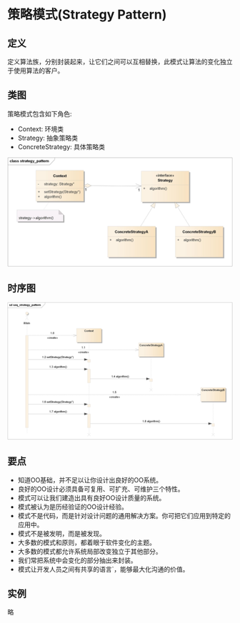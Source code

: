 # 策略模式(Strategy Pattern)

## 定义

定义算法族，分别封装起来，让它们之间可以互相替换，此模式让算法的变化独立于使用算法的客户。

## 类图

策略模式包含如下角色:

-   Context: 环境类
-   Strategy: 抽象策略类
-   ConcreteStrategy: 具体策略类

![image](../../_static/01_strategy_pattern.jpg)

## 时序图

![image](../../_static/01_seq_strategy_pattern.jpg)

## 要点

-   知道OO基础，并不足以让你设计出良好的OO系统。
-   良好的OO设计必须具备可复用、可扩充、可维护三个特性。
-   模式可以让我们建造出具有良好OO设计质量的系统。
-   模式被认为是历经验证的OO设计经验。
-   模式不是代码，而是针对设计问题的通用解决方案。你可把它们应用到特定的应用中。
-   模式不是被发明，而是被发现。
-   大多数的模式和原则，都着眼于软件变化的主题。
-   大多数的模式都允许系统局部改变独立于其他部分。
-   我们常把系统中会变化的部分抽出来封装。
-   模式让开发人员之间有共享的语言`，能够最大化沟通的价值。

## 实例

略
